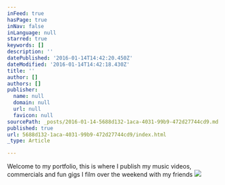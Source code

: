 ```yaml
---
inFeed: true
hasPage: true
inNav: false
inLanguage: null
starred: true
keywords: []
description: ''
datePublished: '2016-01-14T14:42:20.450Z'
dateModified: '2016-01-14T14:42:18.430Z'
title: ''
author: []
authors: []
publisher:
  name: null
  domain: null
  url: null
  favicon: null
sourcePath: _posts/2016-01-14-5688d132-1aca-4031-99b9-472d27744cd9.md
published: true
url: 5688d132-1aca-4031-99b9-472d27744cd9/index.html
_type: Article

---
```

Welcome to my portfolio, this is where I publish my music videos, commercials and fun gigs I film over the weekend with my friends
![](https://the-grid-user-content.s3-us-west-2.amazonaws.com/96e2fbe2-cb15-4c4a-b4d8-3b5b82c81556.png)